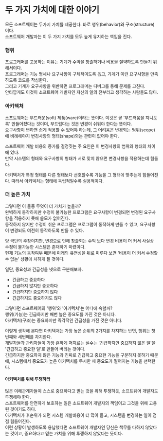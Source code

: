 # 두 가지 가치에 대한 이야기
모든 소프트웨어는 두가지 가치를 제공한다. 바로 행위(behavior)와 구조(structure)이다.   
소프트웨어 개발자는 이 두 가지 가치를 모두 높게 유지하는 책임을 진다.   
   
### 행위
프로그래머를 고용하는 이유는 기계가 수익을 창출하거나 비용을 절약하도록 만들기 위해서이다.   
프로그래머는 기능 명세나 요구사항이 구체적이도록 돕고, 기계가 이런 요구사항을 만족하도록 코드를 작성한다.   
그리고 기계가 요구사항을 위반하면 프로그래머는 디버그를 통해 문제를 고친다.   
안타깝게도 이것이 소프트웨어 개발자인 자신의 일의 전부라고 생각하는 사람들도 많다.   
   
### 아키텍처
소프트웨어는 부드러운(soft) 제품(ware)이라는 뜻이다. 이것은 곧 '부드러움을 지니도록' 만들어졌다는 것이며, 부드럽다는 것은 변경이 쉬워야 한다는 뜻이다.   
요구사항이 변하면 쉽게 적용할 수 있어야 하는데, 그 어려움은 변경되는 범위(scope)에 비례해야지 변경사항의 형태(shape)와는 관련이 없어야 한다.   
   
소프트웨어 개발 비용의 증가를 결정짓는 주 요인은 이 변경사항의 범위와 형태의 차이에 있다.   
만약 시스템의 형태와 요구사항의 형태가 서로 맞지 않으면 변경사항을 적용하는데 힘들다.   
   
아키텍처가 특정 형태를 다른 형태보다 선호할수록 기능을 그 형태에 맞추는게 힘들어진다. 따라서 아키텍처는 형태에 독립적일수록 실용적이다.
   
### 더 높은 가치
그렇다면 이 둘중 무엇이 더 가치가 높을까?   
완벽하게 동작하지만 수정이 불가능한 프로그램은 요구사항이 변경되면 변경된 요구사항을 적용하지 못해 쓸모가 없어진다.   
동작하지 않지만 수정이 쉬운 프로그램은 프로그램이 동작하게 만들 수 있고, 요구사항이 변경되도 여전히 동작하도록 만들 수 있다.   
   
양 극단의 주장이지만, 변경으로 인해 창출되는 수익 보다 변경 비용이 더 커서 사실상 수정이 불가능한 시스템은 존재하기 마련이다.   
현재 기능의 동작여부 때문에 미래의 유연성을 뒤로 미루다 보면 '비용이 더 커서 수정할 수 없는' 상황에 처하게 될 것이다.   
   
일단, 중요성과 긴급성을 넷으로 구분해보자.   
* 긴급하고 중요하다
* 긴급하지 않지만 중요하다
* 긴급하지만 중요하지 않다
* 긴급하지도 중요하지도 않다
   
그렇다면 소프트웨어의 '행위'와 '아키텍처'는 어디에 속할까?   
행위(기능)는 긴급하지만 매번 높은 중요도를 가진 것은 아니다.   
아키텍처(구조)는 중요하지만 즉각적인 긴급성을 가진 것은 아니다.   
   
이렇게 생각해 본다면 아키텍처는 가장 높은 순위의 2가지를 차지하는 반면, 행위는 첫번째와 세번째를 차지한다.   
개발자들과 관리자들이 가장 흔하게 저지르는 실수는 '긴급하지만 중요하지 않은 일'을 '긴급하고 중요한 일'로 만들어 버리는 것이다.   
긴급하지만 중요하지 않은 기능과 진짜로 긴급하고 중요한 기능을 구분하지 못하기 때문에, 시스템에서 중요도가 높은 아키텍처를 무시한 채 중요도가 떨어지는 기능을 선택한다.   
   
#### 아키텍처를 위해 투쟁하라
많은 이해관계자들이 스스로 중요하다고 믿는 것을 위해 투쟁하듯, 소프트웨어 개발자도 투쟁해야 한다.   
소프트웨어를 안전하게 보호하는 일은 소프트웨어 개발자의 책임이고 그것을 위해 고용된 것이기도 하다.   
아키텍처가 후순위가 되면 시스템 개발비용이 더 많이 들고, 시스템을 변경하는 일이 점점 힘들어진다.   
이런 상황이 발생하도록 용납했다면 소프트웨어 개발자인 당신은 책무를 다하지 않았다는 것이고, 중요하다고 믿는 가치를 위해 투쟁하지 않았다는 뜻이다.
